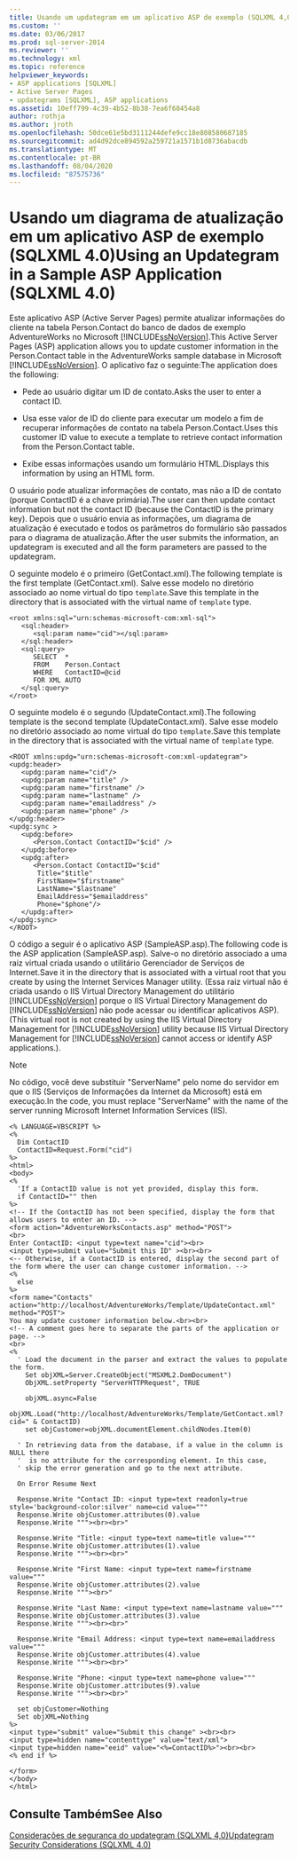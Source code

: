 ```yaml
---
title: Usando um updategram em um aplicativo ASP de exemplo (SQLXML 4,0) | Microsoft Docs
ms.custom: ''
ms.date: 03/06/2017
ms.prod: sql-server-2014
ms.reviewer: ''
ms.technology: xml
ms.topic: reference
helpviewer_keywords:
- ASP applications [SQLXML]
- Active Server Pages
- updategrams [SQLXML], ASP applications
ms.assetid: 10eff799-4c39-4b52-8b38-7ea6f68454a8
author: rothja
ms.author: jroth
ms.openlocfilehash: 50dce61e5bd3111244defe9cc18e808580687185
ms.sourcegitcommit: ad4d92dce894592a259721a1571b1d8736abacdb
ms.translationtype: MT
ms.contentlocale: pt-BR
ms.lasthandoff: 08/04/2020
ms.locfileid: "87575736"
---
```

# <a name="using-an-updategram-in-a-sample-asp-application-sqlxml-40"></a><span data-ttu-id="ced53-102">Usando um diagrama de atualização em um aplicativo ASP de exemplo (SQLXML 4.0)</span><span class="sxs-lookup"><span data-stu-id="ced53-102">Using an Updategram in a Sample ASP Application (SQLXML 4.0)</span></span>
  <span data-ttu-id="ced53-103">Este aplicativo ASP (Active Server Pages) permite atualizar informações do cliente na tabela Person.Contact do banco de dados de exemplo AdventureWorks no Microsoft [!INCLUDE[ssNoVersion](../../../includes/ssnoversion-md.md)].</span><span class="sxs-lookup"><span data-stu-id="ced53-103">This Active Server Pages (ASP) application allows you to update customer information in the Person.Contact table in the AdventureWorks sample database in Microsoft [!INCLUDE[ssNoVersion](../../../includes/ssnoversion-md.md)].</span></span> <span data-ttu-id="ced53-104">O aplicativo faz o seguinte:</span><span class="sxs-lookup"><span data-stu-id="ced53-104">The application does the following:</span></span>  
  
-   <span data-ttu-id="ced53-105">Pede ao usuário digitar um ID de contato.</span><span class="sxs-lookup"><span data-stu-id="ced53-105">Asks the user to enter a contact ID.</span></span>  
  
-   <span data-ttu-id="ced53-106">Usa esse valor de ID do cliente para executar um modelo a fim de recuperar informações de contato na tabela Person.Contact.</span><span class="sxs-lookup"><span data-stu-id="ced53-106">Uses this customer ID value to execute a template to retrieve contact information from the Person.Contact table.</span></span>  
  
-   <span data-ttu-id="ced53-107">Exibe essas informações usando um formulário HTML.</span><span class="sxs-lookup"><span data-stu-id="ced53-107">Displays this information by using an HTML form.</span></span>  
  
 <span data-ttu-id="ced53-108">O usuário pode atualizar informações de contato, mas não a ID de contato (porque ContactID é a chave primária).</span><span class="sxs-lookup"><span data-stu-id="ced53-108">The user can then update contact information but not the contact ID (because the ContactID is the primary key).</span></span> <span data-ttu-id="ced53-109">Depois que o usuário envia as informações, um diagrama de atualização é executado e todos os parâmetros do formulário são passados para o diagrama de atualização.</span><span class="sxs-lookup"><span data-stu-id="ced53-109">After the user submits the information, an updategram is executed and all the form parameters are passed to the updategram.</span></span>  
  
 <span data-ttu-id="ced53-110">O seguinte modelo é o primeiro (GetContact.xml).</span><span class="sxs-lookup"><span data-stu-id="ced53-110">The following template is the first template (GetContact.xml).</span></span> <span data-ttu-id="ced53-111">Salve esse modelo no diretório associado ao nome virtual do tipo `template`.</span><span class="sxs-lookup"><span data-stu-id="ced53-111">Save this template in the directory that is associated with the virtual name of `template` type.</span></span>  
  
```  
<root xmlns:sql="urn:schemas-microsoft-com:xml-sql">  
   <sql:header>  
      <sql:param name="cid"></sql:param>  
   </sql:header>  
   <sql:query>  
      SELECT  *   
      FROM    Person.Contact  
      WHERE   ContactID=@cid   
      FOR XML AUTO  
   </sql:query>  
</root>  
```  
  
 <span data-ttu-id="ced53-112">O seguinte modelo é o segundo (UpdateContact.xml).</span><span class="sxs-lookup"><span data-stu-id="ced53-112">The following template is the second template (UpdateContact.xml).</span></span> <span data-ttu-id="ced53-113">Salve esse modelo no diretório associado ao nome virtual do tipo `template`.</span><span class="sxs-lookup"><span data-stu-id="ced53-113">Save this template in the directory that is associated with the virtual name of `template` type.</span></span>  
  
```  
<ROOT xmlns:updg="urn:schemas-microsoft-com:xml-updategram">  
<updg:header>  
   <updg:param name="cid"/>  
   <updg:param name="title" />  
   <updg:param name="firstname" />  
   <updg:param name="lastname" />  
   <updg:param name="emailaddress" />  
   <updg:param name="phone" />  
</updg:header>  
<updg:sync >  
   <updg:before>  
      <Person.Contact ContactID="$cid" />   
   </updg:before>  
   <updg:after>  
      <Person.Contact ContactID="$cid"   
       Title="$title"  
       FirstName="$firstname"  
       LastName="$lastname"  
       EmailAddress="$emailaddress"  
       Phone="$phone"/>  
   </updg:after>  
</updg:sync>  
</ROOT>  
```  
  
 <span data-ttu-id="ced53-114">O código a seguir é o aplicativo ASP (SampleASP.asp).</span><span class="sxs-lookup"><span data-stu-id="ced53-114">The following code is the ASP application (SampleASP.asp).</span></span> <span data-ttu-id="ced53-115">Salve-o no diretório associado a uma raiz virtual criada usando o utilitário Gerenciador de Serviços de Internet.</span><span class="sxs-lookup"><span data-stu-id="ced53-115">Save it in the directory that is associated with a virtual root that you create by using the Internet Services Manager utility.</span></span> <span data-ttu-id="ced53-116">(Essa raiz virtual não é criada usando o IIS Virtual Directory Management do utilitário [!INCLUDE[ssNoVersion](../../../includes/ssnoversion-md.md)] porque o IIS Virtual Directory Management do [!INCLUDE[ssNoVersion](../../../includes/ssnoversion-md.md)] não pode acessar ou identificar aplicativos ASP).</span><span class="sxs-lookup"><span data-stu-id="ced53-116">(This virtual root is not created by using the IIS Virtual Directory Management for [!INCLUDE[ssNoVersion](../../../includes/ssnoversion-md.md)] utility because IIS Virtual Directory Management for [!INCLUDE[ssNoVersion](../../../includes/ssnoversion-md.md)] cannot access or identify ASP applications.).</span></span>  
  
> [!NOTE]  
>  <span data-ttu-id="ced53-117">No código, você deve substituir "ServerName" pelo nome do servidor em que o IIS (Serviços de Informações da Internet da Microsoft) está em execução.</span><span class="sxs-lookup"><span data-stu-id="ced53-117">In the code, you must replace "ServerName" with the name of the server running Microsoft Internet Information Services (IIS).</span></span>  
  
```  
<% LANGUAGE=VBSCRIPT %>  
<%  
  Dim ContactID  
  ContactID=Request.Form("cid")  
%>  
<html>  
<body>  
<%  
  'If a ContactID value is not yet provided, display this form.  
  if ContactID="" then  
%>  
<!-- If the ContactID has not been specified, display the form that allows users to enter an ID. -->  
<form action="AdventureWorksContacts.asp" method="POST">  
<br>  
Enter ContactID: <input type=text name="cid"><br>  
<input type=submit value="Submit this ID" ><br><br>  
<-- Otherwise, if a ContactID is entered, display the second part of the form where the user can change customer information. -->  
<%  
  else  
%>  
<form name="Contacts" action="http://localhost/AdventureWorks/Template/UpdateContact.xml" method="POST">  
You may update customer information below.<br><br>  
<!-- A comment goes here to separate the parts of the application or page. -->  
<br>  
<%  
  ' Load the document in the parser and extract the values to populate the form.  
    Set objXML=Server.CreateObject("MSXML2.DomDocument")  
    ObjXML.setProperty "ServerHTTPRequest", TRUE  
  
    objXML.async=False  
    objXML.Load("http://localhost/AdventureWorks/Template/GetContact.xml?cid=" & ContactID)  
    set objCustomer=objXML.documentElement.childNodes.Item(0)  
  
  ' In retrieving data from the database, if a value in the column is NULL there  
  '  is no attribute for the corresponding element. In this case,  
  ' skip the error generation and go to the next attribute.  
  
  On Error Resume Next  
  
  Response.Write "Contact ID: <input type=text readonly=true style='background-color:silver' name=cid value="""  
  Response.Write objCustomer.attributes(0).value  
  Response.Write """><br><br>"  
  
  Response.Write "Title: <input type=text name=title value="""  
  Response.Write objCustomer.attributes(1).value  
  Response.Write """><br><br>"  
  
  Response.Write "First Name: <input type=text name=firstname value="""  
  Response.Write objCustomer.attributes(2).value  
  Response.Write """><br>"  
  
  Response.Write "Last Name: <input type=text name=lastname value="""  
  Response.Write objCustomer.attributes(3).value  
  Response.Write """><br><br>"  
  
  Response.Write "Email Address: <input type=text name=emailaddress value="""  
  Response.Write objCustomer.attributes(4).value  
  Response.Write """><br><br>"  
  
  Response.Write "Phone: <input type=text name=phone value="""  
  Response.Write objCustomer.attributes(9).value  
  Response.Write """><br><br>"  
  
  set objCustomer=Nothing  
  Set objXML=Nothing  
%>  
<input type="submit" value="Submit this change" ><br><br>  
<input type=hidden name="contenttype" value="text/xml">  
<input type=hidden name="eeid" value="<%=ContactID%>"><br><br>  
<% end if %>  
  
</form>  
</body>  
</html>  
```  
  
## <a name="see-also"></a><span data-ttu-id="ced53-118">Consulte Também</span><span class="sxs-lookup"><span data-stu-id="ced53-118">See Also</span></span>  
 [<span data-ttu-id="ced53-119">Considerações de segurança do updategram &#40;SQLXML 4,0&#41;</span><span class="sxs-lookup"><span data-stu-id="ced53-119">Updategram Security Considerations &#40;SQLXML 4.0&#41;</span></span>](../security/updategram-security-considerations-sqlxml-4-0.md)  
  
  
